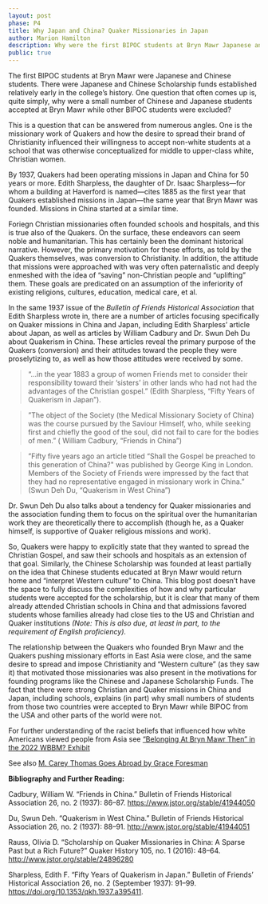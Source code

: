 ```yaml
---
layout: post
phase: P4
title: Why Japan and China? Quaker Missionaries in Japan
author: Marion Hamilton
description: Why were the first BIPOC students at Bryn Mawr Japanese and Chinese? It is a complicated, multifaceted question, but part of the answer lies in Quaker Christian's desire to proselytize to Japan and China.
public: true
---
```

The first BIPOC students at Bryn Mawr were Japanese and Chinese students. There were Japanese and Chinese Scholarship funds established relatively early in the college’s history. One question that often comes up is, quite simply, why were a small number of Chinese and Japanese students accepted at Bryn Mawr while other BIPOC students were excluded?  

This is a question that can be answered from numerous angles. One is the missionary work of Quakers and how the desire to spread their brand of Christianity influenced their willingness to accept non-white students at a school that was otherwise conceptualized for middle to upper-class white, Christian women.  

By 1937, Quakers had been operating missions in Japan and China for 50 years or more. Edith Sharpless, the daughter of Dr. Isaac Sharpless—for whom a building at Haverford is named—cites 1885 as the first year that Quakers established missions in Japan—the same year that Bryn Mawr was founded. Missions in China started at a similar time. 

Foriegn Christian missionaries often founded schools and hospitals, and this is true also of the Quakers. On the surface, these endeavors can seem noble and humanitarian. This has certainly been the dominant historical narrative. However, the primary motivation for these efforts, as told by the Quakers themselves, was conversion to Christianity. In addition, the attitude that missions were approached with was very often paternalistic and deeply enmeshed with the idea of “saving” non-Christian people and “uplifting” them. These goals are predicated on an assumption of the inferiority of existing religions, cultures, education, medical care, et al. 

In the same 1937 issue of the *Bulletin of Friends Historical Association* that Edith Sharpless wrote in, there are a number of articles focusing specifically on Quaker missions in China and Japan, including Edith Sharpless’ article about Japan, as well as articles by William Cadbury and Dr. Swun Deh Du about Quakerism in China. These articles reveal the primary purpose of the Quakers (conversion) and their attitudes toward the people they were proselytizing to, as well as how those attitudes were received by some.  

>“...in the year 1883 a group of women Friends met to consider their responsibility toward their ‘sisters’ in other lands who had not had the advantages of the Christian gospel.” (Edith Sharpless, “Fifty Years of Quakerism in Japan”).  

>”The object of the Society (the Medical Missionary Society of China) was the course pursued by the Saviour Himself, who, while seeking first and chiefly the good of the soul, did not fail to care for the bodies of men.” ( William Cadbury, “Friends in China”)  

>”Fifty five years ago an article titled “Shall the Gospel be preached to this generation of China?" was published by George King in London. Members of the Society of Friends were impressed by the fact that they had no representative engaged in missionary work in China.” (Swun Deh Du, “Quakerism in West China”) 

Dr. Swun Deh Du also talks about a tendency for Quaker missionaries and the association funding them to focus on the spiritual over the humanitarian work they are theoretically there to accomplish (though he, as a Quaker himself, is supportive of Quaker religious missions and work). 

So, Quakers were happy to explicitly state that they wanted to spread the Christian Gospel, and saw their schools and hospitals as an extension of that goal. Similarly, the Chinese Scholarship was founded at least partially on the idea that Chinese students educated at Bryn Mawr would return home and “interpret Western culture” to China. This blog post doesn’t have the space to fully discuss the complexities of how and why particular students were accepted for the scholarship, but it is clear that many of them already attended Christian schools in China and that admissions favored students whose families already had close ties to the US and Christian and Quaker institutions *(Note: This is also due, at least in part, to the requirement of English proficiency).*  

The relationship between the Quakers who founded Bryn Mawr and the Quakers pushing missionary efforts in East Asia were close, and the same desire to spread and impose Christianity and “Western culture” (as they saw it) that motivated those missionaries was also present in the motivations for founding programs like the Chinese and Japanese Scholarship Funds. The fact that there were strong Christian and Quaker missions in China and Japan, including schools, explains (in part) why small numbers of students from those two countries were accepted to Bryn Mawr while BIPOC from the USA and other parts of the world were not. 

 
For further understanding of the racist beliefs that influenced how white Americans viewed people from Asia see [“Belonging At Bryn Mawr Then” in the 2022 WBBM? Exhibit](https://wbbm.digitalprojects.brynmawr.edu/why-build/exhibit/imagining/then/) 


See also [M. Carey Thomas Goes Abroad by Grace Foresman](/_posts/2023-06-16-grace-week-three.md) 


**Bibliography and Further Reading:**

Cadbury, William W. “Friends in China.” Bulletin of Friends Historical Association 26, no. 2 (1937): 86–87. https://www.jstor.org/stable/41944050 

Du, Swun Deh. “Quakerism in West China.” Bulletin of Friends Historical Association 26, no. 2 (1937): 88–91. http://www.jstor.org/stable/41944051 

Rauss, Olivia D. “Scholarship on Quaker Missionaries in China: A Sparse Past but a Rich Future?” Quaker History 105, no. 1 (2016): 48–64. http://www.jstor.org/stable/24896280 

Sharpless, Edith F. “Fifty Years of Quakerism in Japan.” Bulletin of Friends’ Historical Association 26, no. 2 (September 1937): 91–99. https://doi.org/10.1353/qkh.1937.a395411. 